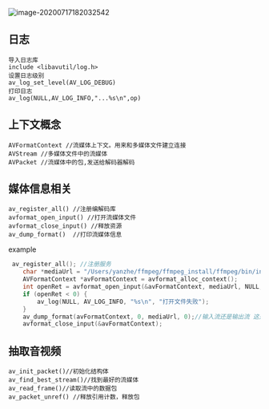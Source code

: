![image-20200717182032542](/Users/yanzhe/android/知识整理/image/image-20200717182032542.png)

## 日志

```
导入日志库
include <libavutil/log.h>
设置日志级别
av_log_set_level(AV_LOG_DEBUG)
打印日志
av_log(NULL,AV_LOG_INFO,"...%s\n",op)
```



## 上下文概念

```
AVFormatContext //流媒体上下文。用来和多媒体文件建立连接
AVStream //多媒体文件中的流媒体
AVPacket //流媒体中的包,发送给解码器解码
```



## 媒体信息相关

```
av_register_all() //注册编解码库
avformat_open_input() //打开流媒体文件
avformat_close_input() //释放资源
av_dump_format()  //打印流媒体信息

```

example

```c++
 av_register_all(); //注册服务
    char *mediaUrl = "/Users/yanzhe/ffmpeg/ffmpeg_install/ffmpeg/bin/input.mp4";
    AVFormatContext *avFormatContext = avformat_alloc_context();
    int openRet = avformat_open_input(&avFormatContext, mediaUrl, NULL, NULL);
    if (openRet < 0) {
        av_log(NULL, AV_LOG_INFO, "%s\n", "打开文件失败");
    }
    av_dump_format(avFormatContext, 0, mediaUrl, 0);//输入流还是输出流 这是输入流填0输出流填1
    avformat_close_input(&avFormatContext);

```

## 抽取音视频

```
av_init_packet()//初始化结构体 
av_find_best_stream()//找到最好的流媒体
av_read_frame()//读取流中的数据包
av_packet_unref() //释放引用计数，释放包

```

